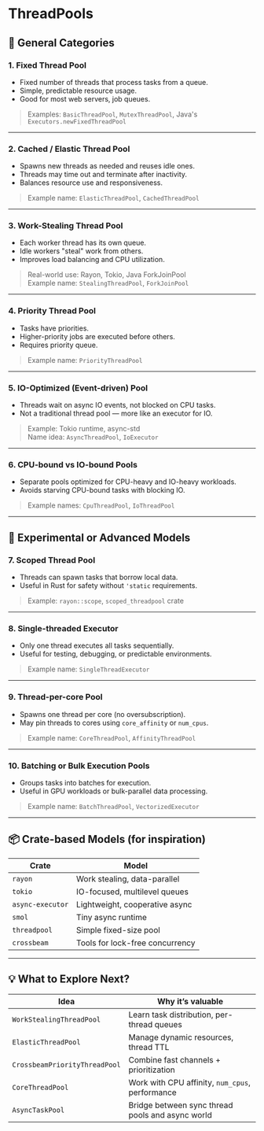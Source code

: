 # ThreadPools

## 🧵 General Categories

### 1. Fixed Thread Pool
- Fixed number of threads that process tasks from a queue.
- Simple, predictable resource usage.
- Good for most web servers, job queues.

> Examples: `BasicThreadPool`, `MutexThreadPool`, Java's `Executors.newFixedThreadPool`

---

### 2. Cached / Elastic Thread Pool
- Spawns new threads as needed and reuses idle ones.
- Threads may time out and terminate after inactivity.
- Balances resource use and responsiveness.

> Example name: `ElasticThreadPool`, `CachedThreadPool`

---

### 3. Work-Stealing Thread Pool
- Each worker thread has its own queue.
- Idle workers "steal" work from others.
- Improves load balancing and CPU utilization.

> Real-world use: Rayon, Tokio, Java ForkJoinPool  
> Example name: `StealingThreadPool`, `ForkJoinPool`

---

### 4. Priority Thread Pool
- Tasks have priorities.
- Higher-priority jobs are executed before others.
- Requires priority queue.

> Example name: `PriorityThreadPool`

---

### 5. IO-Optimized (Event-driven) Pool
- Threads wait on async IO events, not blocked on CPU tasks.
- Not a traditional thread pool — more like an executor for IO.

> Example: Tokio runtime, async-std  
> Name idea: `AsyncThreadPool`, `IoExecutor`

---

### 6. CPU-bound vs IO-bound Pools
- Separate pools optimized for CPU-heavy and IO-heavy workloads.
- Avoids starving CPU-bound tasks with blocking IO.

> Example names: `CpuThreadPool`, `IoThreadPool`

---

## 🧪 Experimental or Advanced Models

### 7. Scoped Thread Pool
- Threads can spawn tasks that borrow local data.
- Useful in Rust for safety without `'static` requirements.

> Example: `rayon::scope`, `scoped_threadpool` crate

---

### 8. Single-threaded Executor
- Only one thread executes all tasks sequentially.
- Useful for testing, debugging, or predictable environments.

> Example name: `SingleThreadExecutor`

---

### 9. Thread-per-core Pool
- Spawns one thread per core (no oversubscription).
- May pin threads to cores using `core_affinity` or `num_cpus`.

> Example name: `CoreThreadPool`, `AffinityThreadPool`

---

### 10. Batching or Bulk Execution Pools
- Groups tasks into batches for execution.
- Useful in GPU workloads or bulk-parallel data processing.

> Example name: `BatchThreadPool`, `VectorizedExecutor`

---

## 📦 Crate-based Models (for inspiration)

| Crate         | Model                        |
|---------------|------------------------------|
| `rayon`       | Work stealing, data-parallel |
| `tokio`       | IO-focused, multilevel queues|
| `async-executor` | Lightweight, cooperative async |
| `smol`        | Tiny async runtime           |
| `threadpool`  | Simple fixed-size pool       |
| `crossbeam`   | Tools for lock-free concurrency |

---

## 💡 What to Explore Next?

| Idea                           | Why it’s valuable                                 |
|--------------------------------|---------------------------------------------------|
| `WorkStealingThreadPool`       | Learn task distribution, per-thread queues       |
| `ElasticThreadPool`            | Manage dynamic resources, thread TTL             |
| `CrossbeamPriorityThreadPool`  | Combine fast channels + prioritization           |
| `CoreThreadPool`               | Work with CPU affinity, `num_cpus`, performance  |
| `AsyncTaskPool`                | Bridge between sync thread pools and async world |

